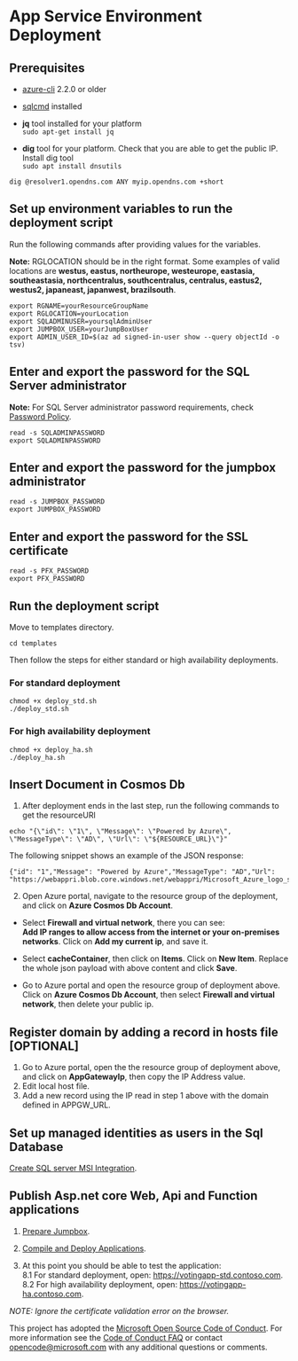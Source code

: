 # App Service Environment Deployment

## Prerequisites

- [azure-cli](https://docs.microsoft.com/bs-cyrl-ba/cli/azure/install-azure-cli?view=azure-cli-latest) 2.2.0 or older

* [sqlcmd](https://docs.microsoft.com/en-us/sql/linux/sql-server-linux-setup-tools?view=sql-server-ver15) installed

* **jq** tool installed for your platform  
  `sudo apt-get install jq`

* **dig** tool for your platform. Check that you are able to get the public IP.
  Install dig tool  
  `sudo apt install dnsutils`

`dig @resolver1.opendns.com ANY myip.opendns.com +short`

## Set up environment variables to run the deployment script

Run the following commands after providing values for the variables.

**Note:** RGLOCATION should be in the right format. Some examples of valid locations are **westus, eastus, northeurope, westeurope, eastasia, southeastasia, northcentralus, southcentralus, centralus, eastus2, westus2, japaneast, japanwest, brazilsouth**.

```
export RGNAME=yourResourceGroupName
export RGLOCATION=yourLocation
export SQLADMINUSER=yoursqlAdminUser
export JUMPBOX_USER=yourJumpBoxUser
export ADMIN_USER_ID=$(az ad signed-in-user show --query objectId -o tsv)
```

## Enter and export the password for the SQL Server administrator

**Note:** For SQL Server administrator password requirements, check [Password Policy](https://docs.microsoft.com/en-us/sql/relational-databases/security/password-policy?view=sql-server-2017).

```
read -s SQLADMINPASSWORD
export SQLADMINPASSWORD
```

## Enter and export the password for the jumpbox administrator

```
read -s JUMPBOX_PASSWORD
export JUMPBOX_PASSWORD
```

## Enter and export the password for the SSL certificate

```
read -s PFX_PASSWORD
export PFX_PASSWORD
```

## Run the deployment script

Move to templates directory.

```
cd templates
```

Then follow the steps for either standard or high availability deployments.

### For standard deployment

```
chmod +x deploy_std.sh
./deploy_std.sh
```

### For high availability deployment

```
chmod +x deploy_ha.sh
./deploy_ha.sh
```

## Insert Document in Cosmos Db

1. After deployment ends in the last step, run the following commands to get the resourceURl

```
echo "{\"id\": \"1\", \"Message\": \"Powered by Azure\", \"MessageType\": \"AD\", \"Url\": \"${RESOURCE_URL}\"}"
```

The following snippet shows an example of the JSON response:

```
{"id": "1","Message": "Powered by Azure","MessageType": "AD","Url": "https://webappri.blob.core.windows.net/webappri/Microsoft_Azure_logo_small.png"}
```

2. Open Azure portal, navigate to the resource group of the deployment, and click on **Azure Cosmos Db Account**.

- Select **Firewall and virtual network**, there you can see:  
  **Add IP ranges to allow access from the internet or your on-premises networks**. 
  Click on **Add my current ip**, and save it.

- Select **cacheContainer**, then click on **Items**. Click on **New Item**. Replace the whole json payload with above content and click **Save**.

- Go to Azure portal and open the resource group of deployment above. Click on **Azure Cosmos Db Account**, then select **Firewall and virtual network**, then delete your public ip.

## Register domain by adding a record in hosts file [OPTIONAL]

1. Go to Azure portal, open the the resource group of deployment above, and click on **AppGatewayIp**, then copy the IP Address value.
2. Edit local host file.
3. Add a new record using the IP read in step 1 above with the domain defined in APPGW_URL.

## Set up managed identities as users in the Sql Database

[Create SQL server MSI Integration](./create_sqlserver_msi_integration.md).

## Publish Asp.net core Web, Api and Function applications

1. [Prepare Jumpbox](./prepare_jumpbox.md).

2. [Compile and Deploy Applications](./compile_and_deploy.md).

3. At this point you should be able to test the application:  
   8.1 For standard deployment, open: https://votingapp-std.contoso.com.  
   8.2 For high availability deployment, open: https://votingapp-ha.contoso.com.

_NOTE: Ignore the certificate validation error on the browser._


This project has adopted the [Microsoft Open Source Code of Conduct](https://opensource.microsoft.com/codeofconduct/). For more information see the [Code of Conduct FAQ](https://opensource.microsoft.com/codeofconduct/faq/) or contact [opencode@microsoft.com](mailto:opencode@microsoft.com) with any additional questions or comments.

